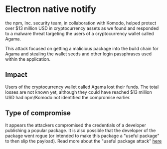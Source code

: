 # Electron native notify

the npm, Inc. security team, in collaboration with Komodo, helped protect over
$13 million USD in cryptocurrency assets as we found and responded to a malware
threat targeting the users of a cryptocurrency wallet called Agama.

This attack focused on getting a malicious package into the build chain for
Agama and stealing the wallet seeds and other login passphrases used within the
application.

## Impact

Users of the cryptocurrency wallet called Agama lost their funds. The total
losses are not known yet, although they could have reached $13 million USD had
npm/Komodo not identified the compromise earlier.

## Type of compromise

It appears the attackers compromised the credentials of a developer publishing
a popular package. It is also possible that the developer of the package went
rogue (or intended to make this package a "useful package" to then slip the
payload). Read more about the "useful package attack" [here](https://blog.npmjs.org/post/185397814280/plot-to-steal-cryptocurrency-foiled-by-the-npm)
